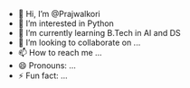 - 👋 Hi, I’m @Prajwalkori
- 👀 I’m interested in Python
- 🌱 I’m currently learning B.Tech in AI and DS
- 💞️ I’m looking to collaborate on ...
- 📫 How to reach me ...
- 😄 Pronouns: ...
- ⚡ Fun fact: ...

<!---
Prajwalkori/Prajwalkori is a ✨ special ✨ repository because its `README.md` (this file) appears on your GitHub profile.
You can click the Preview link to take a look at your changes.
--->
